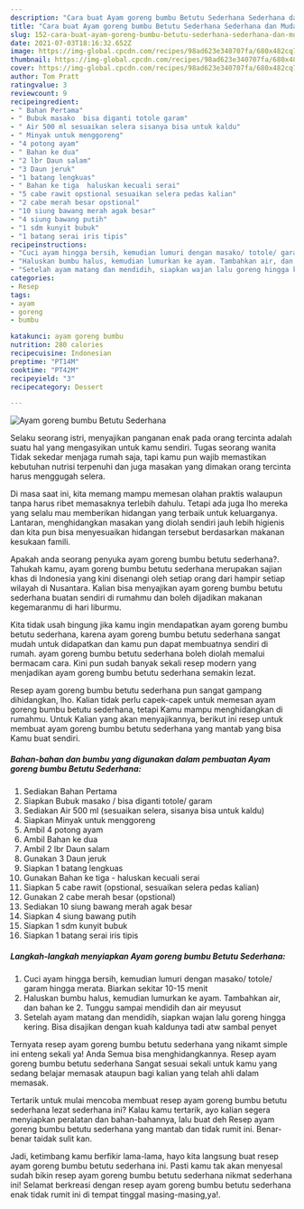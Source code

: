 ```yaml
---
description: "Cara buat Ayam goreng bumbu Betutu Sederhana Sederhana dan Mudah Dibuat"
title: "Cara buat Ayam goreng bumbu Betutu Sederhana Sederhana dan Mudah Dibuat"
slug: 152-cara-buat-ayam-goreng-bumbu-betutu-sederhana-sederhana-dan-mudah-dibuat
date: 2021-07-03T18:16:32.652Z
image: https://img-global.cpcdn.com/recipes/98ad623e340707fa/680x482cq70/ayam-goreng-bumbu-betutu-sederhana-foto-resep-utama.jpg
thumbnail: https://img-global.cpcdn.com/recipes/98ad623e340707fa/680x482cq70/ayam-goreng-bumbu-betutu-sederhana-foto-resep-utama.jpg
cover: https://img-global.cpcdn.com/recipes/98ad623e340707fa/680x482cq70/ayam-goreng-bumbu-betutu-sederhana-foto-resep-utama.jpg
author: Tom Pratt
ratingvalue: 3
reviewcount: 9
recipeingredient:
- " Bahan Pertama"
- " Bubuk masako  bisa diganti totole garam"
- " Air 500 ml sesuaikan selera sisanya bisa untuk kaldu"
- " Minyak untuk menggoreng"
- "4 potong ayam"
- " Bahan ke dua"
- "2 lbr Daun salam"
- "3 Daun jeruk"
- "1 batang lengkuas"
- " Bahan ke tiga  haluskan kecuali serai"
- "5 cabe rawit opstional sesuaikan selera pedas kalian"
- "2 cabe merah besar opstional"
- "10 siung bawang merah agak besar"
- "4 siung bawang putih"
- "1 sdm kunyit bubuk"
- "1 batang serai iris tipis"
recipeinstructions:
- "Cuci ayam hingga bersih, kemudian lumuri dengan masako/ totole/ garam hingga merata. Biarkan sekitar 10-15 menit"
- "Haluskan bumbu halus, kemudian lumurkan ke ayam. Tambahkan air, dan bahan ke 2. Tunggu sampai mendidih dan air meyusut"
- "Setelah ayam matang dan mendidih, siapkan wajan lalu goreng hingga kering. Bisa disajikan dengan kuah kaldunya tadi atw sambal penyet"
categories:
- Resep
tags:
- ayam
- goreng
- bumbu

katakunci: ayam goreng bumbu 
nutrition: 280 calories
recipecuisine: Indonesian
preptime: "PT14M"
cooktime: "PT42M"
recipeyield: "3"
recipecategory: Dessert

---
```



![Ayam goreng bumbu Betutu Sederhana](https://img-global.cpcdn.com/recipes/98ad623e340707fa/680x482cq70/ayam-goreng-bumbu-betutu-sederhana-foto-resep-utama.jpg)

Selaku seorang istri, menyajikan panganan enak pada orang tercinta adalah suatu hal yang mengasyikan untuk kamu sendiri. Tugas seorang  wanita Tidak sekedar menjaga rumah saja, tapi kamu pun wajib memastikan kebutuhan nutrisi terpenuhi dan juga masakan yang dimakan orang tercinta harus menggugah selera.

Di masa  saat ini, kita memang mampu memesan olahan praktis walaupun tanpa harus ribet memasaknya terlebih dahulu. Tetapi ada juga lho mereka yang selalu mau memberikan hidangan yang terbaik untuk keluarganya. Lantaran, menghidangkan masakan yang diolah sendiri jauh lebih higienis dan kita pun bisa menyesuaikan hidangan tersebut berdasarkan makanan kesukaan famili. 



Apakah anda seorang penyuka ayam goreng bumbu betutu sederhana?. Tahukah kamu, ayam goreng bumbu betutu sederhana merupakan sajian khas di Indonesia yang kini disenangi oleh setiap orang dari hampir setiap wilayah di Nusantara. Kalian bisa menyajikan ayam goreng bumbu betutu sederhana buatan sendiri di rumahmu dan boleh dijadikan makanan kegemaranmu di hari liburmu.

Kita tidak usah bingung jika kamu ingin mendapatkan ayam goreng bumbu betutu sederhana, karena ayam goreng bumbu betutu sederhana sangat mudah untuk didapatkan dan kamu pun dapat membuatnya sendiri di rumah. ayam goreng bumbu betutu sederhana boleh diolah memalui bermacam cara. Kini pun sudah banyak sekali resep modern yang menjadikan ayam goreng bumbu betutu sederhana semakin lezat.

Resep ayam goreng bumbu betutu sederhana pun sangat gampang dihidangkan, lho. Kalian tidak perlu capek-capek untuk memesan ayam goreng bumbu betutu sederhana, tetapi Kamu mampu menghidangkan di rumahmu. Untuk Kalian yang akan menyajikannya, berikut ini resep untuk membuat ayam goreng bumbu betutu sederhana yang mantab yang bisa Kamu buat sendiri.

<!--inarticleads1-->

##### Bahan-bahan dan bumbu yang digunakan dalam pembuatan Ayam goreng bumbu Betutu Sederhana:

1. Sediakan  Bahan Pertama
1. Siapkan  Bubuk masako / bisa diganti totole/ garam
1. Sediakan  Air 500 ml (sesuaikan selera, sisanya bisa untuk kaldu)
1. Siapkan  Minyak untuk menggoreng
1. Ambil 4 potong ayam
1. Ambil  Bahan ke dua
1. Ambil 2 lbr Daun salam
1. Gunakan 3 Daun jeruk
1. Siapkan 1 batang lengkuas
1. Gunakan  Bahan ke tiga - haluskan kecuali serai
1. Siapkan 5 cabe rawit (opstional, sesuaikan selera pedas kalian)
1. Gunakan 2 cabe merah besar (opstional)
1. Sediakan 10 siung bawang merah agak besar
1. Siapkan 4 siung bawang putih
1. Siapkan 1 sdm kunyit bubuk
1. Siapkan 1 batang serai iris tipis




<!--inarticleads2-->

##### Langkah-langkah menyiapkan Ayam goreng bumbu Betutu Sederhana:

1. Cuci ayam hingga bersih, kemudian lumuri dengan masako/ totole/ garam hingga merata. Biarkan sekitar 10-15 menit
1. Haluskan bumbu halus, kemudian lumurkan ke ayam. Tambahkan air, dan bahan ke 2. Tunggu sampai mendidih dan air meyusut
1. Setelah ayam matang dan mendidih, siapkan wajan lalu goreng hingga kering. Bisa disajikan dengan kuah kaldunya tadi atw sambal penyet




Ternyata resep ayam goreng bumbu betutu sederhana yang nikamt simple ini enteng sekali ya! Anda Semua bisa menghidangkannya. Resep ayam goreng bumbu betutu sederhana Sangat sesuai sekali untuk kamu yang sedang belajar memasak ataupun bagi kalian yang telah ahli dalam memasak.

Tertarik untuk mulai mencoba membuat resep ayam goreng bumbu betutu sederhana lezat sederhana ini? Kalau kamu tertarik, ayo kalian segera menyiapkan peralatan dan bahan-bahannya, lalu buat deh Resep ayam goreng bumbu betutu sederhana yang mantab dan tidak rumit ini. Benar-benar taidak sulit kan. 

Jadi, ketimbang kamu berfikir lama-lama, hayo kita langsung buat resep ayam goreng bumbu betutu sederhana ini. Pasti kamu tak akan menyesal sudah bikin resep ayam goreng bumbu betutu sederhana nikmat sederhana ini! Selamat berkreasi dengan resep ayam goreng bumbu betutu sederhana enak tidak rumit ini di tempat tinggal masing-masing,ya!.

